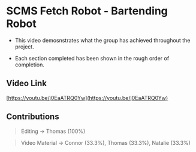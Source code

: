 # SCMS Fetch Robot - Bartending Robot

- This video demosnstrates what the group has achieved throughout the project.

- Each section completed has been shown in the rough order of completion.

Video Link
--------------------------------------------
[https://youtu.be/j0EaATRQ0Yw](https://youtu.be/j0EaATRQ0Yw)

Contributions
--------------------------------------------
> Editing -> Thomas (100%)

> Video Material -> Connor (33.3%), Thomas (33.3%), Natalie (33.3%)

